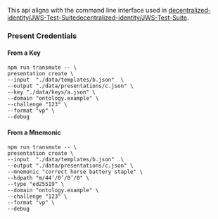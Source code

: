 This api aligns with the command line interface used in [decentralized-identity/JWS-Test-Suitedecentralized-identity/JWS-Test-Suite](https://github.com/decentralized-identity/JWS-Test-Suite).

### Present Credentials

#### From a Key

```
npm run transmute -- \
presentation create \
--input  "./data/templates/b.json"  \
--output "./data/presentations/c.json" \
--key "./data/keys/a.json" \
--domain "ontology.example" \
--challenge "123" \
--format "vp" \
--debug
```

#### From a Mnemonic

```
npm run transmute -- \
presentation create \
--input  "./data/templates/b.json"  \
--output "./data/presentations/c.json" \
--mnemonic "correct horse battery staple" \
--hdpath "m/44’/0’/0’/0" \
--type "ed25519" \
--domain "ontology.example" \
--challenge "123" \
--format "vp" \
--debug
```

